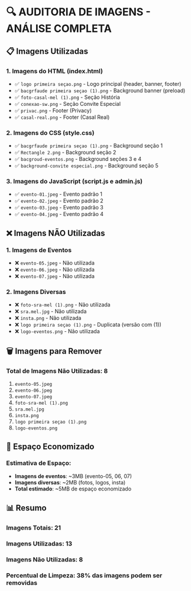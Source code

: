 # 🔍 AUDITORIA DE IMAGENS - ANÁLISE COMPLETA

## 📋 Imagens Utilizadas

### **1. Imagens do HTML (index.html)**
- ✅ `logo primeira seçao.png` - Logo principal (header, banner, footer)
- ✅ `bacgrfaude primeira seçao (1).png` - Background banner (preload)
- ✅ `foto-casal-mel (1).png` - Seção História
- ✅ `conexao-sw.png` - Seção Convite Especial
- ✅ `privac.png` - Footer (Privacy)
- ✅ `casal-real.png` - Footer (Casal Real)

### **2. Imagens do CSS (style.css)**
- ✅ `bacgrfaude primeira seçao (1).png` - Background seção 1
- ✅ `Rectangle 2.png` - Background seção 2
- ✅ `bacgroud-eventos.png` - Background seções 3 e 4
- ✅ `background-convite especial.png` - Background seção 5

### **3. Imagens do JavaScript (script.js e admin.js)**
- ✅ `evento-01.jpeg` - Evento padrão 1
- ✅ `evento-02.jpeg` - Evento padrão 2
- ✅ `evento-03.jpeg` - Evento padrão 3
- ✅ `evento-04.jpeg` - Evento padrão 4

## ❌ Imagens NÃO Utilizadas

### **1. Imagens de Eventos**
- ❌ `evento-05.jpeg` - Não utilizada
- ❌ `evento-06.jpeg` - Não utilizada
- ❌ `evento-07.jpeg` - Não utilizada

### **2. Imagens Diversas**
- ❌ `foto-sra-mel (1).png` - Não utilizada
- ❌ `sra.mel.jpg` - Não utilizada
- ❌ `insta.png` - Não utilizada
- ❌ `logo primeira seçao (1).png` - Duplicata (versão com (1))
- ❌ `logo-eventos.png` - Não utilizada

## 🗑️ Imagens para Remover

### **Total de Imagens Não Utilizadas: 8**
1. `evento-05.jpeg`
2. `evento-06.jpeg`
3. `evento-07.jpeg`
4. `foto-sra-mel (1).png`
5. `sra.mel.jpg`
6. `insta.png`
7. `logo primeira seçao (1).png`
8. `logo-eventos.png`

## 💾 Espaço Economizado

### **Estimativa de Espaço:**
- **Imagens de eventos**: ~3MB (evento-05, 06, 07)
- **Imagens diversas**: ~2MB (fotos, logos, insta)
- **Total estimado**: ~5MB de espaço economizado

## 📊 Resumo

### **Imagens Totais**: 21
### **Imagens Utilizadas**: 13
### **Imagens Não Utilizadas**: 8
### **Percentual de Limpeza**: 38% das imagens podem ser removidas
